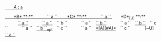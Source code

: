 <ins>&emsp;&emsp;<a name="A"></a>*A* **:** <a name="A-a61fcfde"></a>`` a ``  
  
</ins>
<ins>&emsp;&emsp;<a name="B"></a>*B* **:**  
&emsp;&emsp;&emsp;<a name="B-a61fcfde"></a>`` a ``  
  
</ins>
<ins>&emsp;&emsp;<a name="C"></a>*C* **:**  
&emsp;&emsp;&emsp;<a name="C-a61fcfde"></a>`` a ``  
  
</ins>
&emsp;&emsp;<a name="D"></a>*D*<sub>[U]</sub> **:**  
&emsp;&emsp;&emsp;<ins><a name="D-a61fcfde"></a>`` a ``</ins>  
&emsp;&emsp;&emsp;<a name="D-7cad1da8"></a><ins>`` a ``</ins>&emsp;`` b ``  
&emsp;&emsp;&emsp;<a name="D-7cad1da8"></a>`` a ``&emsp;<ins>`` b ``</ins>  
&emsp;&emsp;&emsp;<a name="D-57210909"></a>`` a ``&emsp;<ins>`` b ``</ins>&emsp;`` c ``  
&emsp;&emsp;&emsp;<a name="D-ae3b28a7"></a>`` a ``&emsp;<ins>`` b ``<sub>opt</sub></ins>&emsp;`` c ``  
&emsp;&emsp;&emsp;<a name="D-3e083b1f"></a>`` a ``&emsp;<ins>*[A](#A)*</ins>&emsp;`` c ``  
&emsp;&emsp;&emsp;<a name="D-166e49a0"></a>[~U]&emsp;<ins>`` a ``</ins>  
  